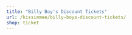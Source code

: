 ```yaml
---
title: "Billy Boy's Discount Tickets"
url: /kissimmee/billy-boys-discount-tickets/
shop: ticket
---
```

